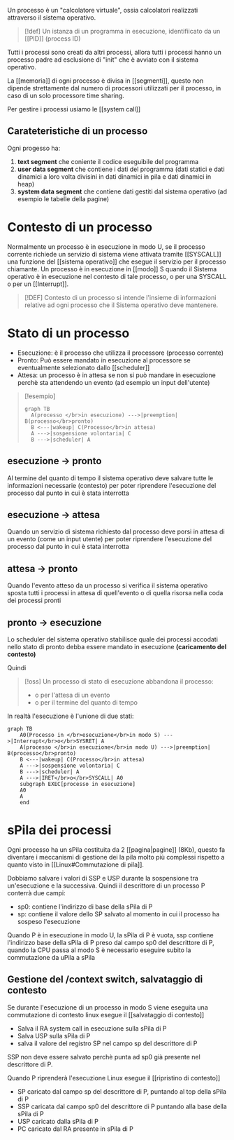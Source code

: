 Un processo è un "calcolatore virtuale", ossia calcolatori realizzati attraverso il sistema operativo.

>[!def]
>Un istanza di un programma in esecuzione, identifiicato da un [[PID]] (process ID)

Tutti i processi sono creati da altri processi, allora tutti i processi hanno un processo padre ad esclusione di "init" che è avviato con il sistema operativo.

La [[memoria]] di ogni processo è divisa in [[segmenti]], questo non dipende strettamente dal numero di processori utilizzati per il processo, in caso di un solo processore time sharing.

Per gestire i processi usiamo le [[system call]]

## Carateteristiche di un processo
Ogni progesso ha: 
1. **text segment** che coniente il codice eseguibile del programma
2. **user data segment** che contiene i dati del programma (dati statici e dati dinamici a loro volta divisini in dati dinamici in pila e dati dinamici in heap)
3. **system data segment** che contiene dati gestiti dal sistema operativo (ad esempio le tabelle della pagine)


# Contesto di un processo
Normalmente un processo è in esecuzione in modo U, se il processo corrente richiede un servizio di sistema viene attivata tramite [[SYSCALL]] una funzione del [[sistema operativo]] che esegue il servizio per il processo chiamante.
Un processo è in esecuzione in [[modo]] S quando il Sistema operativo è in esecuzione nel contesto di tale processo, o per una SYSCALL o per un [[Interrupt]].

>[!DEF]
>Contesto di un processo si intende l'insieme di informazioni relative ad ogni processo che il Sistema operativo deve mantenere.

# Stato di un processo
- Esecuzione: è il processo che utilizza il processore (processo corrente)
- Pronto: Può essere mandato in esecuzione al processore se eventualmente selezionato dallo [[scheduler]]
- Attesa: un processo è in attesa se non si può mandare in esecuzione perchè sta attendendo un evento (ad esempio un input dell'utente)


>[!esempio]
>
>```mermaid
>graph TB
>	A(processo </br>in esecuzione) --->|preemption| B(processo</br>pronto) 
>	B <---|wakeup| C(Processo</br>in attesa) 
>	A --->|sospensione volontaria| C
>	B --->|scheduler| A
>```



## esecuzione $\to$ pronto
Al termine del quanto di tempo il sistema operativo deve salvare tutte le informazioni necessarie (contesto) per poter riprendere l'esecuzione del processo dal punto in cui è stata interrotta

## esecuzione $\to$ attesa
Quando un servizio di sistema richiesto dal processo deve porsi in attesa di un evento (come un input utente) per poter riprendere l'esecuzione del processo dal punto in cui è stata interrotta

## attesa $\to$ pronto
Quando l'evento atteso da un processo si verifica il sistema operativo sposta tutti i processi in attesa di quell'evento o di quella risorsa nella coda dei processi pronti

## pronto $\to$ esecuzione
Lo scheduler del sistema operativo stabilisce quale dei processi accodati nello stato di pronto debba essere mandato in esecuzione **(caricamento del contesto)**



Quindi
>[!oss]
>Un processo di stato di esecuzione abbandona il processo:
>- o per l'attesa di un evento
>- o per il termine del quanto di tempo




In realtà l'esecuzione è l'unione di due stati:
```mermaid
graph TB
	A0(Processo in </br>esecuzione</br>in modo S) --->|Interrupt</br>o</br>SYSRET| A
	A(processo </br>in esecuzione</br>in modo U) --->|preemption| B(processo</br>pronto) 
	B <---|wakeup| C(Processo</br>in attesa) 
	A --->|sospensione volontaria| C
	B --->|scheduler| A
	A --->|IRET</br>o</br>SYSCALL| A0
	subgraph EXEC[processo in esecuzione]
	A0
	A
	end
```


# sPila dei processi

Ogni processo ha un sPila costituita da 2 [[pagina|pagine]] (8Kb), questo fa diventare i meccanismi di gestione dei la pila molto più complessi rispetto a quanto visto in [[Linux#Commutazione di pila]]. 

Dobbiamo salvare i valori di SSP e USP durante la sospensione tra un'esecuzione e la successiva.
Quindi il descrittore di un processo P conterrà due campi:
- sp0: contiene l'indirizzo di base della sPila di P
- sp: contiene il valore dello SP salvato al momento in cui il processo ha sospeso l'esecuzione

Quando P è in esecuzione in modo U, la sPila di P è vuota, ssp contiene l'indirizzo base della sPila di P preso dal campo sp0 del descrittore di P, quando la CPU passa al modo S è necessario eseguire subito la commutazione da uPila a sPila

## Gestione del /context switch, salvataggio di contesto

Se durante l'esecuzione di un processo in modo S viene eseguita una commutazione di contesto linux esegue il [[salvataggio di contesto]]
- Salva il RA system call in esecuzione sulla sPila di P
- Salva USP sulla sPila di P
- salva il valore del registro SP nel campo sp del descrittore di P

SSP non deve essere salvato perchè punta ad sp0 già presente nel descrittore di P.

Quando P riprenderà l'esecuzione Linux esegue il [[ripristino di contesto]]

- SP caricato dal campo sp del descrittore di P, puntando al top della sPila di P
- SSP caricata dal campo sp0 del descrittore di P puntando alla base della sPila di P
- USP caricato dalla sPila di P
- PC caricato dal RA presente in sPila di P